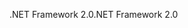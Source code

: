 <span data-ttu-id="4baa6-101">.NET Framework 2.0</span><span class="sxs-lookup"><span data-stu-id="4baa6-101">.NET Framework 2.0</span></span>